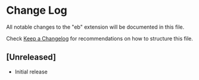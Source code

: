 # Change Log
All notable changes to the "eb" extension will be documented in this file.

Check [Keep a Changelog](http://keepachangelog.com/) for recommendations on how to structure this file.

## [Unreleased]
- Initial release